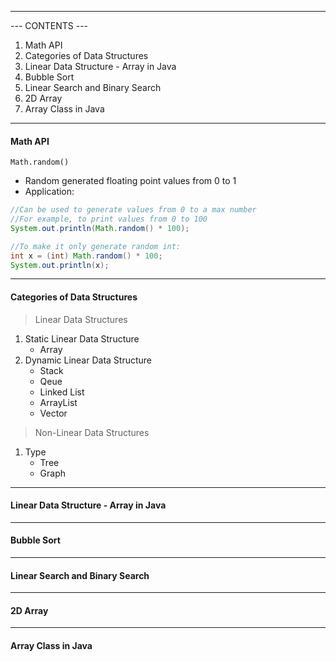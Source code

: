 
---
--- CONTENTS ---
1. Math API
2. Categories of Data Structures
3. Linear Data Structure - Array in Java
4. Bubble Sort
5. Linear Search and Binary Search
6. 2D Array
7. Array Class in Java
---
#### Math API
`Math.random()`
- Random generated floating point values from 0 to 1
- Application:
```java
//Can be used to generate values from 0 to a max number
//For example, to print values from 0 to 100
System.out.println(Math.random() * 100);

//To make it only generate random int:
int x = (int) Math.random() * 100;
System.out.println(x);
```



---
#### Categories of Data Structures

>Linear Data Structures
1. Static Linear Data Structure
   - Array
2. Dynamic Linear Data Structure
   - Stack
   - Qeue
   - Linked List
   - ArrayList
   - Vector

>Non-Linear Data Structures
1. Type
   - Tree 
   - Graph
---
#### Linear Data Structure - Array in Java 

---
#### Bubble Sort

---
#### Linear Search and Binary Search

---
#### 2D Array

---
#### Array Class in Java
